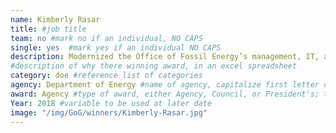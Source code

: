 ```yaml
---
name: Kimberly Rasar
title: #job title
team: no #mark no if an individual, NO CAPS
single: yes  #mark yes if an individual NO CAPS
description: Modernized the Office of Fossil Energy’s management, IT, and workforce practices to align with industry best practices and implemented a strategic communications plan for the America First Energy Plan.
#description of why there winning award, in an excel spreadsheet
category: doe #reference list of categories
agency: Department of Energy #name of agency, capitalize first letter of each name
award: Agency #type of award, either Agency, Council, or President's; this is case sensitive so make sure to match the options listed exactly. This section generates the format of the card
Year: 2018 #variable to be used at later date
image: "/img/GoG/winners/Kimberly-Rasar.jpg"
---
```


